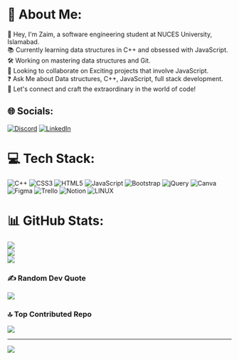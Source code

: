 # 💫 About Me:
👋 Hey, I'm Zaim, a software engineering student at NUCES University, Islamabad.<br>📚 Currently learning data structures in C++ and obsessed with JavaScript.<br>🛠️ Working on mastering data structures and Git.<br>🤝 Looking to collaborate on Exciting projects that involve JavaScript.<br>❓ Ask Me about Data structures, C++, JavaScript, full stack development.<br>🚀 Let's connect and craft the extraordinary in the world of code!


## 🌐 Socials:
[![Discord](https://img.shields.io/badge/Discord-%237289DA.svg?logo=discord&logoColor=white)](https://discord.gg/zaim.abbasi) [![LinkedIn](https://img.shields.io/badge/LinkedIn-%230077B5.svg?logo=linkedin&logoColor=white)](https://linkedin.com/in/www.linkedin.com/in/zaim-abbasi-59109426a) 

# 💻 Tech Stack:
![C++](https://img.shields.io/badge/c++-%2300599C.svg?style=for-the-badge&logo=c%2B%2B&logoColor=white) ![CSS3](https://img.shields.io/badge/css3-%231572B6.svg?style=for-the-badge&logo=css3&logoColor=white) ![HTML5](https://img.shields.io/badge/html5-%23E34F26.svg?style=for-the-badge&logo=html5&logoColor=white) ![JavaScript](https://img.shields.io/badge/javascript-%23323330.svg?style=for-the-badge&logo=javascript&logoColor=%23F7DF1E) ![Bootstrap](https://img.shields.io/badge/bootstrap-%23563D7C.svg?style=for-the-badge&logo=bootstrap&logoColor=white) ![jQuery](https://img.shields.io/badge/jquery-%230769AD.svg?style=for-the-badge&logo=jquery&logoColor=white) ![Canva](https://img.shields.io/badge/Canva-%2300C4CC.svg?style=for-the-badge&logo=Canva&logoColor=white) 	![Figma](https://img.shields.io/badge/figma-%23F24E1E.svg?style=for-the-badge&logo=figma&logoColor=white) ![Trello](https://img.shields.io/badge/Trello-%23026AA7.svg?style=for-the-badge&logo=Trello&logoColor=white) ![Notion](https://img.shields.io/badge/Notion-%23000000.svg?style=for-the-badge&logo=notion&logoColor=white) ![LINUX](https://img.shields.io/badge/Linux-FCC624?style=for-the-badge&logo=linux&logoColor=black)
# 📊 GitHub Stats:
![](https://github-readme-stats.vercel.app/api?username=Zaim-Abbasi&theme=tokyonight&hide_border=true&include_all_commits=true&count_private=true)<br/>
![](https://github-readme-streak-stats.herokuapp.com/?user=Zaim-Abbasi&theme=tokyonight&hide_border=true)<br/>
![](https://github-readme-stats.vercel.app/api/top-langs/?username=Zaim-Abbasi&theme=tokyonight&hide_border=true&include_all_commits=true&count_private=true&layout=compact)

### ✍️ Random Dev Quote
![](https://quotes-github-readme.vercel.app/api?type=horizontal&theme=tokyonight)

### 🔝 Top Contributed Repo
![](https://github-contributor-stats.vercel.app/api?username=Zaim-Abbasi&limit=5&theme=tokyonight&combine_all_yearly_contributions=true)

---
[![](https://visitcount.itsvg.in/api?id=Zaim-Abbasi&icon=0&color=1)](https://visitcount.itsvg.in)

<!-- Proudly created with GPRM ( https://gprm.itsvg.in ) -->
